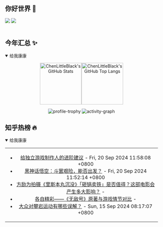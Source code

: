 ## 你好世界 👋

[![](https://img.shields.io/badge/@ChenLittleBlack-1a6c81?style=flat&logo=java&logoColor=1a6c81&label=Java&colorA=ffffff)](https://www.java.com/)
[![](https://img.shields.io/badge/@ChenLittleBlack-41b883?style=flat&logo=vuedotjs&logoColor=41b883&label=Vue&colorA=ffffff)](https://cn.vuejs.org/)

<div align="center">

<img alt="" src="https://readme-typing-svg.herokuapp.com?font=Consolas&center=true&vCenter=true&width=800&height=60&lines=The+traveler+often+arrives%2C+and+the+doer+often+succeeds.">
<img width="800"  height="3" alt="" src="https://camo.githubusercontent.com/82291b0fe831bfc6781e07fc5090cbd0a8b912bb8b8d4fec0696c881834f81ac/68747470733a2f2f70726f626f742e6d656469612f394575424971676170492e676966">

</div>


## 今年汇总 ✨

<details open>

<summary>给我康康</summary>

<div align="center">

<img height="137px" alt="ChenLittleBlack's GitHub Stats" src="https://github-readme-stats-roan-delta.vercel.app/api?username=ChenLittleBlack&hide_title=false&hide_border=true&show_icons=true&include_all_commits=true&line_height=21&bg_color=0,EC6C6C,FFD479,FFFC79,73FA79&theme=graywhite&locale=cn" /><img align="" height="137px" alt="ChenLittleBlack's GitHub Top Langs" src="https://github-readme-stats-roan-delta.vercel.app/api/top-langs/?username=ChenLittleBlack&hide_title=false&hide_border=true&layout=compact&bg_color=0,73FA79,73FDFF,D783FF&theme=graywhite&locale=cn" />

<img alt="profile-trophy" src="https://github-profile-trophy.vercel.app/?username=ChenLittleBlack&theme=algolia&column=-1" />

<img alt="activity-graph" src="https://activity-graph.herokuapp.com/graph?username=ChenLittleBlack&theme=github" />

</div>

</details>


## 知乎热榜 🔥

<details open>

<summary>给我康康</summary>

<div align="center">

<table style="height: 300px;">
<tr>
<td align="center" valign="middle">

<!-- START_SECTION:blog -->
* <a href='http://zhuanlan.zhihu.com/p/690749704?utm_campaign=rss&utm_medium=rss&utm_source=rss&utm_content=title' target='_blank'>给独立游戏制作人的进阶建议</a> - Fri, 20 Sep 2024 11:58:08 +0800
* <a href='http://zhuanlan.zhihu.com/p/718886088?utm_campaign=rss&utm_medium=rss&utm_source=rss&utm_content=title' target='_blank'>黑神话悟空：斗罢艰险，能否出发？</a> - Fri, 20 Sep 2024 11:52:14 +0800
* <a href='http://www.zhihu.com/question/666739101/answer/3629869440?utm_campaign=rss&utm_medium=rss&utm_source=rss&utm_content=title' target='_blank'>方励为拍摄《里斯本丸沉没》「砸锅卖铁」是否值得？这部电影会产生多大影响？</a> - 
* <a href='http://zhuanlan.zhihu.com/p/667847831?utm_campaign=rss&utm_medium=rss&utm_source=rss&utm_content=title' target='_blank'>各自精彩——《无敌号》原著与游戏情节对比</a> - 
* <a href='http://www.zhihu.com/question/666094054/answer/3625626684?utm_campaign=rss&utm_medium=rss&utm_source=rss&utm_content=title' target='_blank'>大众对攀岩运动有哪些误解？</a> - Sun, 15 Sep 2024 08:17:07 +0800
<!-- END_SECTION:blog -->

</td>
</tr>
</table>

</div>
</details>
